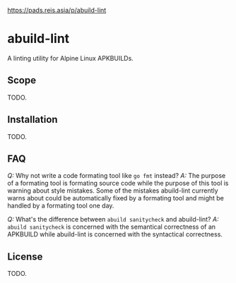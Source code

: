 https://pads.reis.asia/p/abuild-lint

# abuild-lint

A linting utility for Alpine Linux APKBUILDs.

## Scope

TODO.

## Installation

TODO.

## FAQ

*Q:* Why not write a code formating tool like `go fmt` instead?
*A:* The purpose of a formating tool is formating source code while the
purpose of this tool is warning about style mistakes. Some of the
mistakes abuild-lint currently warns about could be automatically fixed
by a formating tool and might be handled by a formating tool one day.

*Q:* What's the difference between `abuild sanitycheck` and abuild-lint?
*A:* `abuild sanitycheck` is concerned with the semantical correctness
of an APKBUILD while abuild-lint is concerned with the syntactical
correctness.

## License

TODO.
